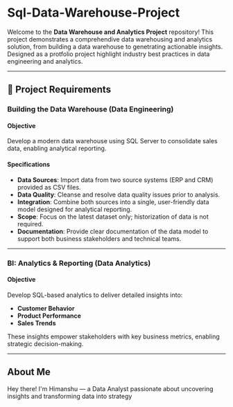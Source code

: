 # Sql-Data-Warehouse-Project

Welcome to the **Data Warehouse and Analytics Project** repository! 
This project demonstrates a comprehendive data warehousing and analytics solution, from building a data warehouse to genetrating actionable insights. Designed as a protfolio project highlight industry best practices in data engineering and analytics.

---

## 🚀 Project Requirements

### Building the Data Warehouse (Data Engineering)

#### Objective
Develop a modern data warehouse using SQL Server to consolidate sales data, enabling analytical reporting.

#### Specifications
- **Data Sources**: Import data from two source systems (ERP and CRM) provided as CSV files.
- **Data Quality**: Cleanse and resolve data quality issues prior to analysis.
- **Integration**: Combine both sources into a single, user-friendly data model designed for analytical reporting.
- **Scope**: Focus on the latest dataset only; historization of data is not required.
- **Documentation**: Provide clear documentation of the data model to support both business stakeholders and technical teams.

---

### BI: Analytics & Reporting (Data Analytics)

#### Objective
Develop SQL-based analytics to deliver detailed insights into:
- **Customer Behavior**
- **Product Performance**
- **Sales Trends**
  
These insights empower stakeholders with key business metrics, enabling strategic decision-making.

---

## About Me

Hey there! I'm Himanshu — a Data Analyst passionate about uncovering insights and transforming data into strategy
